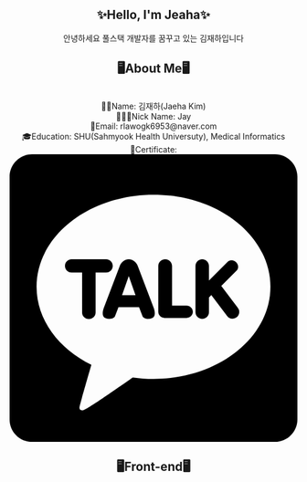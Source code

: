 <div align="center">

<h2>✨Hello, I'm Jeaha✨</h2>
안녕하세요 풀스택 개발자를 꿈꾸고 있는 김재하입니다<br />

<h2>🖥️About Me🖥️</h2>
<br />
👦🏻Name: 김재하(Jaeha Kim)<br />
👨🏻‍💻Nick Name: Jay<br />
📧Email: rlawogk6953@naver.com<br />
🎓Education: SHU(Sahmyook Health Universuty), Medical Informatics<br />
🪪Certificate: <br />
<a href="http://qr.kakao.com/talk/4xzIdUP.UGbsjAwT1btD9S_a7ZQ-" target="_blank"><svg role="img" viewBox="0 0 24 24" xmlns="http://www.w3.org/2000/svg"><title>KakaoTalk</title><path d="M22.125 0H1.875C.8394 0 0 .8394 0 1.875v20.25C0 23.1606.8394 24 1.875 24h20.25C23.1606 24 24 23.1606 24 22.125V1.875C24 .8394 23.1606 0 22.125 0zM12 18.75c-.591 0-1.1697-.0413-1.7317-.1209-.5626.3965-3.813 2.6797-4.1198 2.7225 0 0-.1258.0489-.2328-.0141s-.0876-.2282-.0876-.2282c.0322-.2198.8426-3.0183.992-3.5333-2.7452-1.36-4.5701-3.7686-4.5701-6.5135C2.25 6.8168 6.6152 3.375 12 3.375s9.75 3.4418 9.75 7.6875c0 4.2457-4.3652 7.6875-9.75 7.6875zM8.0496 9.8672h-.8777v3.3417c0 .2963-.2523.5372-.5625.5372s-.5625-.2409-.5625-.5372V9.8672h-.8777c-.3044 0-.552-.2471-.552-.5508s.2477-.5508.552-.5508h2.8804c.3044 0 .552.2471.552.5508s-.2477.5508-.552.5508zm10.9879 2.9566a.558.558 0 0 1 .108.4167.5588.5588 0 0 1-.2183.371.5572.5572 0 0 1-.3383.1135.558.558 0 0 1-.4493-.2236l-1.3192-1.7479-.1952.1952v1.2273a.5635.5635 0 0 1-.5627.5628.563.563 0 0 1-.5625-.5625V9.3281c0-.3102.2523-.5625.5625-.5625s.5625.2523.5625.5625v1.209l1.5694-1.5694c.0807-.0807.1916-.1252.312-.1252.1404 0 .2814.0606.3871.1661.0985.0984.1573.2251.1654.3566.0082.1327-.036.2542-.1241.3425l-1.2818 1.2817 1.3845 1.8344zm-8.3502-3.5023c-.095-.2699-.3829-.5475-.7503-.5557-.3663.0083-.6542.2858-.749.5551l-1.3455 3.5415c-.1708.5305-.0217.7272.1333.7988a.8568.8568 0 0 0 .3576.0776c.2346 0 .4139-.0952.4678-.2481l.2787-.7297 1.7152.0001.2785.7292c.0541.1532.2335.2484.4681.2484a.8601.8601 0 0 0 .3576-.0775c.1551-.0713.3041-.2681.1329-.7999l-1.3449-3.5398zm-1.3116 2.4433l.5618-1.5961.5618 1.5961H9.3757zm5.9056 1.3836c0 .2843-.2418.5156-.5391.5156h-1.8047c-.2973 0-.5391-.2314-.5391-.5156V9.3281c0-.3102.2576-.5625.5742-.5625s.5742.2523.5742.5625v3.3047h1.1953c.2974 0 .5392.2314.5392.5156z"/></svg></a>

<h2>🖥️Front-end🖥️</h2>
